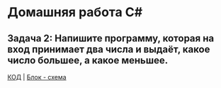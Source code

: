 # Домашняя работа C#
## Задача 2: Напишите программу, которая на вход принимает два числа и выдаёт, какое число большее, а какое меньшее.
[КОД](dz_01/Program.cs) | [Блок - схема](diagram.drawio.png)

